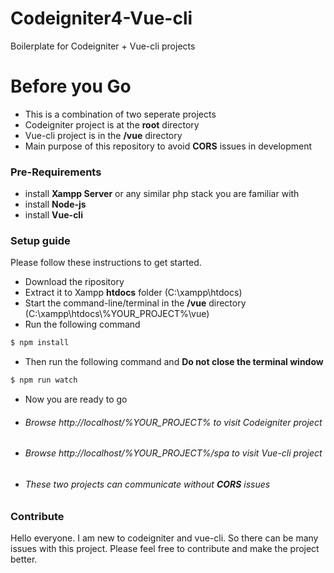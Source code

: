 # Codeigniter4-Vue-cli
Boilerplate for Codeigniter + Vue-cli projects


# Before you Go
- This is a combination of two seperate projects
- Codeigniter project is at the **root** directory
- Vue-cli project is in the **/vue** directory
- Main purpose of this repository to avoid **CORS** issues in development

### Pre-Requirements
- install **Xampp Server** or any similar php stack you are familiar with
- install **Node-js** 
- install **Vue-cli**

### Setup guide
Please follow these instructions to get started.
- Download the ripository
- Extract it to Xampp **htdocs** folder (C:\xampp\htdocs)
- Start the command-line/terminal in the **/vue** directory (C:\xampp\htdocs\\%YOUR_PROJECT%\\vue) 
- Run the following command
```sh
$ npm install
```
- Then run the following command and **Do not close the terminal window**
```sh
$ npm run watch
```
- Now you are ready to go
- ###### Browse http://localhost/%YOUR_PROJECT% to visit Codeigniter project
- ###### Browse http://localhost/%YOUR_PROJECT%/spa to visit Vue-cli project
- ###### These two projects can communicate without **CORS** issues

### Contribute
Hello everyone. I am new to codeigniter and vue-cli. So there can be many issues with this project. Please feel free to contribute and make the project better.
